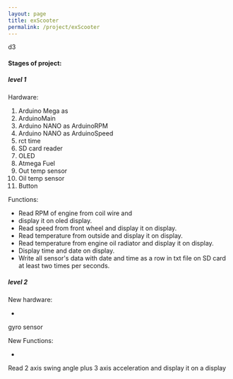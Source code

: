 ```yaml
---
layout: page
title: exScooter
permalink: /project/exScooter
---
```

d3
#### Stages of project:  
##### level 1  
Hardware:  
1. Arduino Mega as  
2. ArduinoMain  
3. Arduino NANO as ArduinoRPM
4. Arduino NANO as ArduinoSpeed
5. rct time  
6. SD card reader
7. OLED
8. Atmega Fuel
9. Out temp sensor
10. Oil temp sensor
11. Button

Functions:  

* Read RPM of engine from coil wire and  
* display it on oled display.  
* Read speed from front wheel and display it on display.  
* Read temperature from outside and display it on display.  
* Read temperature from engine oil radiator and display it on display.  
* Display time and date on display.  
* Write all sensor's data with date and time as a row in txt file on SD card at least two times per seconds.

##### level 2  
New hardware:  
* <span style="color:green">
gyro sensor
</span>

New Functions:  
* <span style="color:green">
Read 2 axis swing angle plus 3 axis acceleration and display it on a display
</span>
